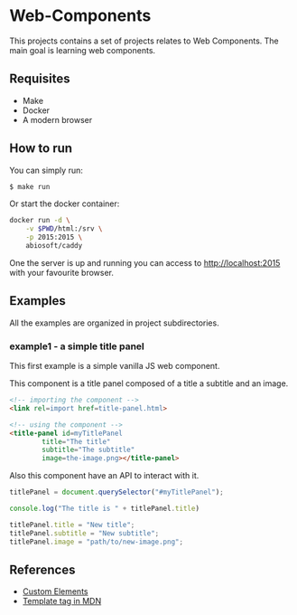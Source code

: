 # Web-Components

This projects contains a set of projects relates to Web Components. The main goal is learning web components.


## Requisites

  - Make
  - Docker
  - A modern browser


## How to run

You can simply run:

```bash
$ make run
```

Or start the docker container: 

```bash
docker run -d \
    -v $PWD/html:/srv \
    -p 2015:2015 \
    abiosoft/caddy
```

One the server is up and running you can access to [http://localhost:2015](http://localhost:2015) with your favourite browser. 


## Examples

All the examples are organized in project subdirectories.

### example1 - a simple title panel 

This first example is a simple vanilla JS web component.

This component is a title panel composed of a title a subtitle and an image.

``` html
<!-- importing the component -->
<link rel=import href=title-panel.html>

<!-- using the component -->
<title-panel id=myTitlePanel
        title="The title" 
        subtitle="The subtitle"
        image=the-image.png></title-panel>
```

Also this component have an API to interact with it.


``` javascript
titlePanel = document.querySelector("#myTitlePanel");

console.log("The title is " + titlePanel.title)

titlePanel.title = "New title";
titlePanel.subtitle = "New subtitle";
titlePanel.image = "path/to/new-image.png";
```


## References

  - [Custom Elements](https://developers.google.com/web/fundamentals/architecture/building-components/customelements)
  - [Template tag in MDN](https://developer.mozilla.org/es/docs/Web/HTML/Elemento/template)
